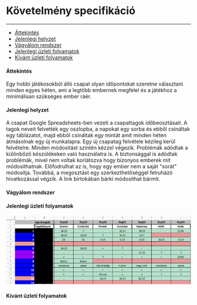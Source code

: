 # Követelmény specifikáció
* * *

- [Áttekintés](#áttekintés)
- [Jelenlegi helyzet](#jelenlegi-helyzet)
- [Vágyálom rendszer](#vágyálom-rendszer)
- [Jelenlegi üzleti folyamatok](#jelenlegi-üzleti-folyamatok)
- [Kívánt üzleti folyamatok](#kívánt-üzleti-folyamatok)



#### Áttekintés
Egy hobbi játékosokból álló csapat olyan időpontokat szeretne választani minden egyes héten, ami a legtöbb embernek megfelel és a játékhoz a minimálisan szükséges ember ráér.
#### Jelenlegi helyzet
A csapat  Google Spreadsheets-ben vezeti a csapattagok időbeosztásait. A tagok neveit felvették egy oszlopba, a napokat egy sorba és ebből csináltak egy táblázatot, majd ebből csináltak egy mintát amit minden héten átmásolnak egy új munkalapra. Egy új csapatag felvétele kézileg kerül felvételre. Minden módosítást szintén kézzel végezik. Problémák adódtak a különbőző készülékeken való használatra is. A biztonsággal is adódtak problémák, mivel nem voltak korlátozva hogy bizonyos emberek mit módosíthatnak. Előfodrulhat az is, hogy egy ember nem a saját "sorát" módosítja. Továbbá, a megosztást egy szerkezthetőséggel felruházó hivatkozással végzik. A link birtokában bárki módosíthat bármit.
#### Vágyálom rendszer
#### Jelenlegi üzleti folyamatok
![Jelenlegi helyzet](https://raw.githubusercontent.com/onibaku789/UNIDEB_2019_1_2-Easyplanner/master/img/koordin%C3%A1tor.png)
#### Kívánt üzleti folyamatok
